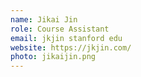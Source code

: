 ```yaml
---
name: Jikai Jin
role: Course Assistant
email: jkjin stanford edu
website: https://jkjin.com/
photo: jikaijin.png
---
```

